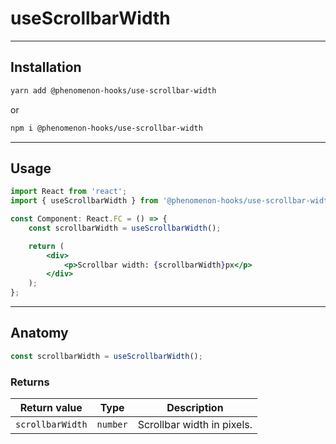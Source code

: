# useScrollbarWidth

---

## Installation

```sh
yarn add @phenomenon-hooks/use-scrollbar-width
```

or

```sh
npm i @phenomenon-hooks/use-scrollbar-width
```

---

## Usage

```jsx
import React from 'react';
import { useScrollbarWidth } from '@phenomenon-hooks/use-scrollbar-width';

const Component: React.FC = () => {
    const scrollbarWidth = useScrollbarWidth();

    return (
        <div>
            <p>Scrollbar width: {scrollbarWidth}px</p>
        </div>
    );
};
```

---

## Anatomy

```jsx
const scrollbarWidth = useScrollbarWidth();
```

### Returns

| Return value     | Type     | Description                |
| ---------------- | -------- | -------------------------- |
| `scrollbarWidth` | `number` | Scrollbar width in pixels. |
